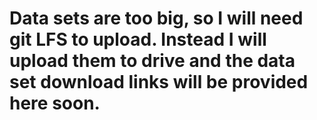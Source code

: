 # Data sets are too big, so I will need git LFS to upload. Instead I will upload them to drive and the data set download links will be provided here soon. 